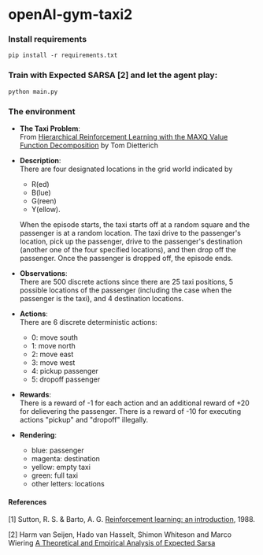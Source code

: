# openAI-gym-taxi2

### Install requirements
```
pip install -r requirements.txt
```

### Train with Expected SARSA [2] and let the agent play:
```
python main.py
```

### The environment

* **The Taxi Problem**:<br />
  From [Hierarchical Reinforcement Learning with the MAXQ Value Function Decomposition](https://arxiv.org/abs/cs/9905014) by Tom Dietterich

* **Description**: <br />
  There are four designated locations in the grid world indicated by 
  * R(ed) 
  * B(lue)
  * G(reen)
  * Y(ellow). 

  When the episode starts, the taxi starts off at a random square and the passenger is at a random location. 
  The taxi drive to the passenger's location, pick up the passenger, drive to the passenger's destination 
  (another one of the four specified locations), and then drop off the passenger. 
  Once the passenger is dropped off, the episode ends.

* **Observations**: <br /> 
  There are 500 discrete actions since there are 25 taxi positions, 5 possible locations of the passenger 
  (including the case when the passenger is the taxi), and 4 destination locations. 

* **Actions**: <br />
  There are 6 discrete deterministic actions:
    * 0: move south
    * 1: move north
    * 2: move east 
    * 3: move west 
    * 4: pickup passenger
    * 5: dropoff passenger
    
* **Rewards**: <br />
  There is a reward of -1 for each action and an additional reward of +20 for delievering the passenger. There is a reward of -10 for executing actions "pickup" and "dropoff" illegally.
    
* **Rendering**: <br />
  * blue: passenger
  * magenta: destination
  * yellow: empty taxi
  * green: full taxi
  * other letters: locations

#### References
[1] Sutton, R. S. & Barto, A. G. [Reinforcement learning: an introduction](http://web.stanford.edu/class/psych209/Readings/SuttonBartoIPRLBook2ndEd.pdf), 1988.

[2] Harm van Seijen, Hado van Hasselt, Shimon Whiteson and Marco Wiering [A Theoretical and Empirical Analysis of Expected Sarsa](http://www.cs.ox.ac.uk/people/shimon.whiteson/pubs/vanseijenadprl09.pdf)
